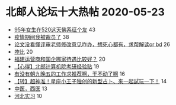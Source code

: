 # 北邮人论坛十大热帖 2020-05-23

- [95年女生在520这天佛系征个友](https://bbs.byr.cn/article/Friends/1960538) 43
- [疫情期间我被裁员了](https://bbs.byr.cn/article/WorkLife/1145251) 38
- [论文没看懂评审老师修改意见咋办，想死心都有，求帮解读or bd](https://bbs.byr.cn/article/Talking/6197613) 26
- [咋比](https://bbs.byr.cn/article/Picture/3257401) 20
- [福建运营商和国企哪家待遇比较好？](https://bbs.byr.cn/article/Fujian/461900) 20
- [【心得】北邮计算机院考研经验贴](https://bbs.byr.cn/article/AimGraduate/1190506) 19
- [有没有朝九晚五的工作求推荐啊，干不动了啊](https://bbs.byr.cn/article/Job/2089420) 16
- [【转】超神准！星座小王子独创的新型占卜、來一起試玩一下！](https://bbs.byr.cn/article/Constellations/326533) 14
- [中医，西医](https://bbs.byr.cn/article/Health/221061) 13
- [河北实习](https://bbs.byr.cn/article/Hebei/248846) 10


